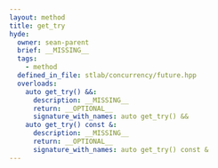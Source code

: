 ```yaml
---
layout: method
title: get_try
hyde:
  owner: sean-parent
  brief: __MISSING__
  tags:
    - method
  defined_in_file: stlab/concurrency/future.hpp
  overloads:
    auto get_try() &&:
      description: __MISSING__
      return: __OPTIONAL__
      signature_with_names: auto get_try() &&
    auto get_try() const &:
      description: __MISSING__
      return: __OPTIONAL__
      signature_with_names: auto get_try() const &
---
```

